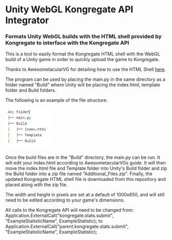 # Unity WebGL Kongregate API Integrator
### Formats Unity WebGL builds with the HTML shell provided by Kongregate to interface with the Kongregate API

This is a tool to easily format the Kongregate HTML shell with the WebGL build of a Unity game in order to
quickly upload the game to Kongregate.

Thanks to AwesometacularVG for detailing how to use the HTML Shell [here](https://www.kongregate.com/forums/1021798-game-programming-subforum/topics/614955-guide-uploading-unity-webgl-games-with-kongs-api).

The program can be used by placing the main.py in the same directory as a folder named "Build" where Unity
will be placing the index.html, template folder and Build folders.

The following is an example of the file structure: 

![Example file structure](https://raw.githubusercontent.com/bhattarai333/UnityWebGLKongregateAPIIntegrator/master/filestructure.png)

Once the build files are in the "Build" directory, the main.py can be run. It will edit your index.html according 
to AwesometacularVGs guide. It will then move the index.html file and Template folder into Unity's Build folder
and zip the Build folder into a zip file named "Additional_Files.zip". Finally, the updated Kongregate HTML shell
file is downloaded from this repository and placed along with the zip file.

The width and height in pixels are set at a default of 1000x650, and will still need to be edited according to your
game's dimensions.

All calls to the Kongregate API will need to be changed from:
Application.ExternalCall("kongregate.stats.submit", "ExampleStatisticName", ExampleStatistic);
to
Application.ExternalCall("parent.kongregate.stats.submit", "ExampleStatisticName", ExampleStatistic);
